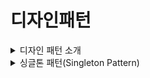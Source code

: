 # 디자인패턴

<details>
<summary>디자인 패턴 소개 </summary>
<div markdown="1">

* 디자인 패턴의 의미

  디자인 패턴이랑 프로그램을 설계할 때 발생했던 문제점들을 객체 간의 상호 관계 등을 이용하여 해결할 수 있도록 하나의 `규약` 형태로 만들어 놓은 것

  디자인 패턴은 라이브러리나 프레임워크를 만드는데 기초적인 원리가된다

  `ex.` 1만개의 코드가 있는 하나의 파일에서 문제가 생기면 에러를 찾기가 너무 힘들다

  어떠한 부분의 코드를 수정해야할 때, 그로 인해 수정해야하는 코드들이 수도 없이 늘어난다

  이러한 문제점을 해결하기 위해 나온 것이 `디자인 패턴`이다

    

* 디자인 패턴의 의의
 
    디자인 패턴들을 미리 배워 놓는다면 이걸 기반으로 여러 문제를 해결하는데 있어서 영감을 받을 수 있다

    또 팀원들과 협업할 때 어떤 문제가 나타났을 때 전략 패턴을 사용하는 것을 제안하며 빠른 의사소통이 가능하게 한다

* 디자인 패턴의 종류

  디자인 패턴은 크게 생성패턴, 구조패턴, 행동패턴 3가지로 나눠진다

    * 생성패턴
 
      객체 생성 방법이 들어간 디자인 패턴

      싱글톤, 팩토리, 추상팩토리, 빌더, 프로토타입패턴이 있다



  * 구조패턴

    객체, 클래스 등으로 큰 구조를 만들 때 유연하고 효율적으로 만드는 방법이 들어간 디자인 패턴

    프록시, 어댑터, 브리지, 복합체, 데코레이터, 퍼사드, 플라이웨이트 패턴이 있다

    

  * 행동패턴
 
    객체나 클래스 간의 알고리즘, 책임 할당에 관한 디자인패턴

    이터레이터, 옵저버, 전략, 책임연쇄, 커맨드, 중재자, 메멘토, 상태, 템플릿메서드, 비지터 패턴이 있다

</div>
</details>

<details>
<summary>싱글톤 패턴(Singleton Pattern) </summary>
<div markdown="1">

* 싱글톤 패턴이란?

  하나의 클래스에 오직 하나의 인스턴스만 가지는 패턴

  보통 데이터베이스 연결에 많이 사용 됨

* 장점

  1. 인스턴스의 유일성 : 하나의 인스턴스를 기반으로 객체 생성, 생성된 객체는 하나의 인스턴스를 공유
  2. 전역 접근 : 싱글턴 인스턴스는 프로그램 어디서든 접근이 가능
  3. 인스턴스 생성 제어 : 필요한 시점에 인스턴스를 생성하거나 재사용 할 수 있다

* 단점

  1. 의존성이 높아진다 : 종속성이 높음
  2. 순서에 관계가 없어야하는 단위 테스트 TDD(Test Driven Development)에 싱글톤 패턴으로는 각 테스트마다 독립적인 인스턴스를 만들기가 어렵다

</div>
</details>
    

  
